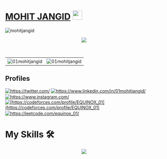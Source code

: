 <!-- [![GitHub Follow](https://img.shields.io/github/followers/aryanjangid?style=social&logo=github)](https://github.com/aryanjangid) -->

# ![](<https://github.com/Akash-Salvi/Akash-Salvi/blob/master/Hello(1).gif>)[MOHIT JANGID](https://github.com/01mohitjangid) <img src="./img/wave.gif" width="30px" height="30px" />

<p align="left"> <img src="https://komarev.com/ghpvc/?username=mohtjangid&label=Profile%20views&color=0e75b6&style=flat" alt="mohitjangid" /> </p>

<p align="center">
  <a href="https://github.com/aryanjangid/readme-typing-svg"><img width="1200" src="https://readme-typing-svg.herokuapp.com?font=Time+New+Roman&color=cyan&size=25&center=true&vCenter=true&width=600&height=100&lines=Full-Stack+Developer;Competitive+Programmer;AI Develpoer;"></a>
</p>



<br/>
<table>
  <tr>
    <td><img height="200px" width="100%" align="center" src="https://github-readme-stats.vercel.app/api/top-langs/?username=01mohitjangid&layout=compact&theme=dark" alt="01mohitjangid" /></td>
    <td><img height="200px" width="100%" align="center" src="https://github-readme-streak-stats.herokuapp.com/?user=01mohitjangid&theme=dark&width=10000" alt="01mohitjangid" /></td>
  </tr>
</table>



<!-- - 📄 Know about my experiences [https://drive.google.com/file/d/15jj-EqxOQnPUg6T_vxyRFjc3UbO37Qpc/view?usp=sharing](https://drive.google.com/file/d/15jj-EqxOQnPUg6T_vxyRFjc3UbO37Qpc/view?usp=sharing) -->

## Profiles
<p align="left">
<a href="https://twitter.com/https://twitter.com/" target="blank"><img align="center" src="https://raw.githubusercontent.com/rahuldkjain/github-profile-readme-generator/master/src/images/icons/Social/twitter.svg" alt="https://twitter.com/" height="30" width="40" /></a>
<a href="https://linkedin.com/in/https://www.linkedin.com/in/01mohitjangid/" target="blank"><img align="center" src="https://raw.githubusercontent.com/rahuldkjain/github-profile-readme-generator/master/src/images/icons/Social/linked-in-alt.svg" alt="https://www.linkedin.com/in/01mohitjangid/" height="30" width="40" /></a>
<a href="https://instagram.com/https://www.instagram.com/" target="blank"><img align="center" src="https://raw.githubusercontent.com/rahuldkjain/github-profile-readme-generator/master/src/images/icons/Social/instagram.svg" alt="https://www.instagram.com/" height="30" width="40" /></a>
<a href="[https://codeforces.com/profile/EQUINOX_01](https://codeforces.com/profile/EQUINOX_01)" target="blank"><img align="center" src="https://raw.githubusercontent.com/rahuldkjain/github-profile-readme-generator/master/src/images/icons/Social/codeforces.svg" alt="[https://codeforces.com/profile/EQUINOX_01](https://codeforces.com/profile/EQUINOX_01)" height="30" width="40" /></a>
<a href="https://www.leetcode.com/https://leetcode.com/equinox_01/" target="blank"><img align="center" src="https://raw.githubusercontent.com/rahuldkjain/github-profile-readme-generator/master/src/images/icons/Social/leet-code.svg" alt="https://leetcode.com/equinox_01/" height="30" width="40" /></a>
</p>

<h1>My Skills 🛠</h1>

<p align="center">
<!--   <img alt="Python" src="https://img.shields.io/badge/python-3670A0?style=for-the-badge&logo=python&logoColor=ffdd54"/>
  <img alt="C++" src="https://img.shields.io/badge/c++-%2300599C.svg?style=for-the-badge&logo=c%2B%2B&logoColor=white" />
  <img alt="HTML5" src="https://img.shields.io/badge/html5-%23E34F26.svg?&style=for-the-badge&logo=html5&logoColor=white" />
  <img alt="CSS3" src="https://img.shields.io/badge/css3-%231572B6.svg?&style=for-the-badge&logo=css3&logoColor=white" />
  <img alt="JavaScript" src="https://img.shields.io/badge/javascript-%23323330.svg?&style=for-the-badge&logo=javascript&logoColor=%23F7DF1E" />
  <img alt="ReactJs" src="https://img.shields.io/badge/React-20232A?style=for-the-badge&logo=react&logoColor=61DAFB" />
  <img alt="Git" src="https://img.shields.io/badge/github-%23121011.svg?style=for-the-badge&logo=github&logoColor=white" />
  <img alt="VS Code" src="https://img.shields.io/badge/Visual_Studio_Code-0078D4?style=for-the-badge&logo=visual%20studio%20code&logoColor=white" />
  <img alt="Figma" src="https://img.shields.io/badge/Figma-F24E1E?style=for-the-badge&logo=figma&logoColor=white"/> 
  <img alt="Canva" src="https://img.shields.io/badge/Canva-%2300C4CC.svg?&style=for-the-badge&logo=Canva&logoColor=white"/> -->
  <a href="https://skillicons.dev">
    <img src="https://skillicons.dev/icons?i=py,c,cpp,html,css,js,ts,sass,tailwind,babel,react,nextjs,nodejs,express,redux,git,github,mongodb,firebase,supabase,vscode,postman,androidstudio,codepen,materialui,figma,arduino,raspberrypi,mysql,replit,netlify,vercel&theme=dark&perline=15" />
  </a>
</p>
